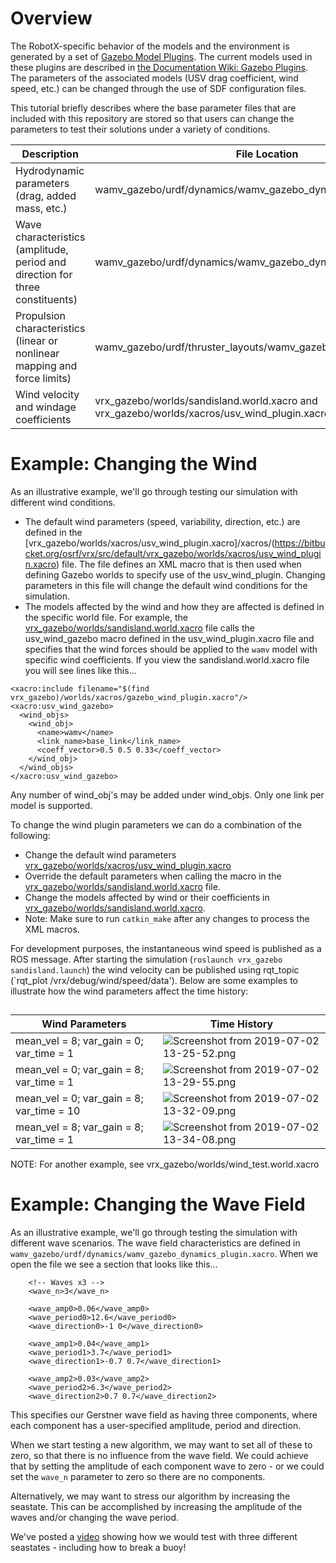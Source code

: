 # Overview #

The RobotX-specific behavior of the models and the environment is generated by a set of [Gazebo Model Plugins](http://gazebosim.org/tutorials?tut=plugins_hello_world).  The current models used in these plugins are described in [the Documentation Wiki: Gazebo Plugins](https://bitbucket.org/osrf/vrx/wiki/VRXGazeboPlugins).  The parameters of the associated models (USV drag coefficient, wind speed, etc.) can be changed through the use of SDF configuration files.

This tutorial briefly describes where the base parameter files that are included with this repository are stored so that users can change the parameters to test their solutions under a variety of conditions.

| Description | File Location | Notes |
|-------------|---------------|------ |
| Hydrodynamic parameters (drag, added mass, etc.) | wamv_gazebo/urdf/dynamics/wamv_gazebo_dynamics_plugin.xacro | Current parameters based on FAU Publication https://doi.org/10.1016/j.oceaneng.2016.09.037 |
| Wave characteristics (amplitude, period and direction for three constituents) |  wamv_gazebo/urdf/dynamics/wamv_gazebo_dynamics_plugin.xacro | Values correspond to same values used in visual texture |
| Propulsion characteristics (linear or nonlinear mapping and force limits) | wamv_gazebo/urdf/thruster_layouts/wamv_gazebo_thruster_config.xacro | Nonlinear mapping is based on experimental results from FAU https://doi.org/10.1016/j.oceaneng.2016.09.037 |
| Wind velocity and windage coefficients | vrx_gazebo/worlds/sandisland.world.xacro and vrx_gazebo/worlds/xacros/usv_wind_plugin.xacro | Windage coefficeints from same FAU report https://doi.org/10.1016/j.oceaneng.2016.09.037 |



# Example: Changing the Wind #
As an illustrative example, we'll go through testing our simulation with different wind conditions.  

 * The default wind parameters (speed, variability, direction, etc.) are defined in the [vrx_gazebo/worlds/xacros/usv_wind_plugin.xacro]/xacros/(https://bitbucket.org/osrf/vrx/src/default/vrx_gazebo/worlds/xacros/usv_wind_plugin.xacro) file.  The file defines an XML macro that is then used when defining Gazebo worlds to specify use of the usv_wind_plugin.  Changing parameters in this file will change the default wind conditions for the simulation.
 * The models affected by the wind and how they are affected is defined in the specific world file.  For example, the [vrx_gazebo/worlds/sandisland.world.xacro](https://bitbucket.org/osrf/vrx/src/default/vrx_gazebo/worlds/sandisland.world.xacro) file calls the usv_wind_gazebo macro defined in the usv_wind_plugin.xacro file and specifies that the wind forces should be applied to the `wamv` model with specific wind coefficients. If you view the sandisland.world.xacro file you will see lines like this...

```
<xacro:include filename="$(find vrx_gazebo)/worlds/xacros/gazebo_wind_plugin.xacro"/>
<xacro:usv_wind_gazebo>
  <wind_objs>
    <wind_obj>         
      <name>wamv</name>
      <link_name>base_link</link_name>
      <coeff_vector>0.5 0.5 0.33</coeff_vector>
    </wind_obj>
  </wind_objs>
</xacro:usv_wind_gazebo>
```
Any number of wind_obj's may be added under wind_objs. Only one link per model is supported.

To change the wind plugin parameters we can do a combination of the following:

 * Change the default wind parameters [vrx_gazebo/worlds/xacros/usv_wind_plugin.xacro](https://bitbucket.org/osrf/vrx/src/default/vrx_gazebo/worlds/xacros/usv_wind_plugin.xacro)
 * Override the default parameters when calling the macro in the [vrx_gazebo/worlds/sandisland.world.xacro](https://bitbucket.org/osrf/vrx/src/default/vrx_gazebo/worlds/sandisland.world.xacro) file.
 * Change the models affected by wind or their coefficients in [vrx_gazebo/worlds/sandisland.world.xacro](https://bitbucket.org/osrf/vrx/src/default/vrx_gazebo/worlds/sandisland.world.xacro).
 * Note: Make sure to run `catkin_make` after any changes to process the XML macros.

For development purposes, the instantaneous wind speed is published as a ROS message.  After starting the simulation (`roslaunch vrx_gazebo sandisland.launch`) the wind velocity can be published using rqt_topic (`rqt_plot /vrx/debug/wind/speed/data').  Below are some examples to illustrate how the wind parameters affect the time history:

## 
| Wind Parameters | Time History |
|-----------------|--------------|
| mean_vel = 8; var_gain = 0; var_time = 1 | ![Screenshot from 2019-07-02 13-25-52.png](https://bitbucket.org/repo/BgXLzgM/images/4044523634-Screenshot%20from%202019-07-02%2013-25-52.png) |
| mean_vel = 0; var_gain = 8; var_time = 1 | ![Screenshot from 2019-07-02 13-29-55.png](https://bitbucket.org/repo/BgXLzgM/images/1790020888-Screenshot%20from%202019-07-02%2013-29-55.png) |
| mean_vel = 0; var_gain = 8; var_time = 10 | ![Screenshot from 2019-07-02 13-32-09.png](https://bitbucket.org/repo/BgXLzgM/images/2800119210-Screenshot%20from%202019-07-02%2013-32-09.png) |
| mean_vel = 8; var_gain = 8; var_time = 1 | ![Screenshot from 2019-07-02 13-34-08.png](https://bitbucket.org/repo/BgXLzgM/images/1533815556-Screenshot%20from%202019-07-02%2013-34-08.png) |

NOTE: For another example, see vrx_gazebo/worlds/wind_test.world.xacro

# Example: Changing the Wave Field #

As an illustrative example, we'll go through testing the simulation with different wave scenarios.  The wave field characteristics are defined in `wamv_gazebo/urdf/dynamics/wamv_gazebo_dynamics_plugin.xacro`.  When we open the file we see a section that looks like this...

```
	<!-- Waves x3 -->
	<wave_n>3</wave_n>

	<wave_amp0>0.06</wave_amp0>
	<wave_period0>12.6</wave_period0>
	<wave_direction0>-1 0</wave_direction0>

	<wave_amp1>0.04</wave_amp1>
	<wave_period1>3.7</wave_period1>
	<wave_direction1>-0.7 0.7</wave_direction1>

	<wave_amp2>0.03</wave_amp2>
	<wave_period2>6.3</wave_period2>
	<wave_direction2>0.7 0.7</wave_direction2>
```

This specifies our Gerstner wave field as having three components, where each component has a user-specified  amplitude, period and direction.

When we start testing a new algorithm, we may want to set all of these to zero, so that there is no influence from the wave field.  We could achieve that by setting the amplitude of each component wave to zero - or we could set the `wave_n` parameter to zero so there are no components.

Alternatively, we may want to stress our algorithm by increasing the seastate.  This can be accomplished by increasing the amplitude of the waves and/or changing the wave period.

We've posted a [video](https://vimeo.com/257586610) showing how we would test with three different seastates - including how to break a buoy!